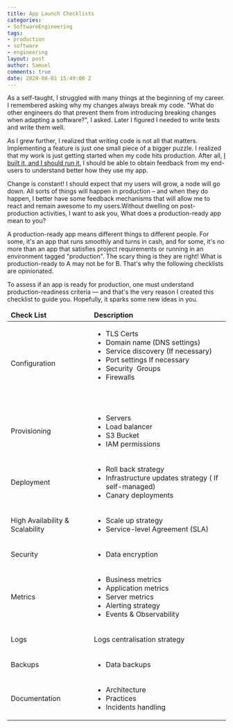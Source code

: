 ```yaml
---
title: App Launch Checklists
categories:
- SoftwareEngineering
tags:
- production
- software
- engineering
layout: post
author: Samuel
comments: true
date: 2020-08-01 15:49:00 Z
---
```


As a self-taught, I struggled with many things at the beginning of my career. I remembered asking why my changes always break my code. "What do other engineers do that prevent them from introducing breaking changes when adapting a software?", I asked. Later I figured I needed to write tests and write them well.

As I grew further, I realized that writing code is not all that matters. Implementing a feature is just one small piece of a bigger puzzle. I realized that my work is just getting started when my code hits production. After all, [I built it, and I should run it.](https://aws.amazon.com/blogs/enterprise-strategy/enterprise-devops-why-you-should-run-what-you-build/) I should be able to obtain feedback from my end-users to understand better how they use my app. 

Change is constant! I should expect that my users will grow, a node will go down. All sorts of things will happen in production – and when they do happen, I better have some feedback mechanisms that will allow me to react and remain awesome to my users.Without dwelling on post-production activities, I want to ask you, What does a production-ready app mean to you?

A production-ready app means different things to different people. For some, it's an app that runs smoothly and turns in cash, and for some, it's no more than an app that satisfies project requirements or running in an environment tagged "production". The scary thing is they are right! What is production-ready to A may not be for B. That's why the following checklists are opinionated.

To assess if an app is ready for production, one must understand production-readiness criteria –– and that's the very reason I created this checklist to guide you. Hopefully, it sparks some new ideas in you.

<table class="table table-bordered">
<thead>
<tr>
<td>
<strong> Check List</strong>
</td>
<td>
<strong>Description</strong>
</td>
</tr>
</thead>
<tbody>
<tr>
<td>
Configuration
</td>
<td>
<ul>
<li>TLS Certs</li>
<li>Domain name (DNS settings)</li>
<li>Service discovery (If necessary)</li>
<li>Port settings If necessary</li>
<li>Security&nbsp; Groups</li>
<li>Firewalls</li>
</ul>
<p>&nbsp;</p>
</td>
</tr>
<tr>
<td>
<p>Provisioning</p>
</td>
<td>
<ul>
<li>Servers</li>
<li>Load balancer</li>
<li>S3 Bucket</li>
<li>IAM permissions</li>
</ul>
</td>
</tr>
<tr>
<td>
Deployment
</td>
<td>
<ul>
<li>Roll back strategy</li>
<li>Infrastructure updates strategy ( If self-managed)</li>
<li>Canary deployments</li>
</ul>
</td>
</tr>
<tr>
<td>
<p>High Availability &amp; Scalability</p>
</td>
<td>
<ul>
<li>Scale up strategy</li>
<li>Service-level Agreement (SLA)</li>
</ul>
</td>
</tr>
<tr>
<td>
<p>Security</p>
</td>
<td>
<ul>
<li>Data encryption</li>
</ul>
</td>
</tr>
<tr>
<td>
<p>Metrics</p>
</td>
<td>
<ul>
<li>Business metrics</li>
<li>Application metrics</li>
<li>Server metrics</li>
<li>Alerting strategy</li>
<li>Events &amp; Observability</li>
</ul>
</td>
</tr>
<tr>
<td>
<p>Logs</p>
</td>
<td>
<p>Logs centralisation strategy</p>
</td>
</tr>
<tr>
<td>
<p>Backups</p>
</td>
<td>
<ul>
<li>Data backups</li>
</ul>
</td>
</tr>
<tr>
<td>
<p>Documentation</p>
</td>
<td>
<ul>
<li>Architecture</li>
<li>Practices</li>
<li>Incidents handling </li>
</ul>
</td>
</tr>
</tbody>
</table>
<p>&nbsp;</p>